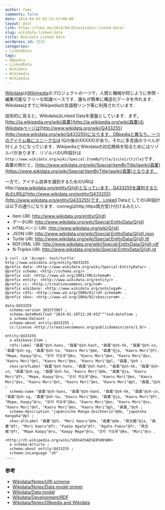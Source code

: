 ```yaml
---
author: fumi
comments: false
date: 2014-04-03 02:53:57+00:00
layout: post
link: https://fumi.me/2014/04/03/wikidata-linked-data/
slug: wikidata-linked-data
title: Wikidata Linked Data
wordpress_id: 3132
categories:
- LinkedData
tags:
- DBpedia
- LinkedData
- Wikidata
- Wikimedia
- Wikipedia
---
```


[Wikidata](http://www.wikidata.org/)は[Wikimedia](http://www.wikimedia.org/)のプロジェクトの一つで，人間と機械が同じように参照・編集可能なフリーな知識ベースです．誰もが簡単に構造化データを作れます．WikidataはすでにWikipediaの言語間リンク等に利用されています．

技術的に見ると，WikidataはLinked Dataを基盤としています．まず，[http://ja.wikipedia.org/wiki/森薫](http://ja.wikipedia.org/wiki/森薫)のWikidataページは[http://www.wikidata.org/wiki/Q433255](http://www.wikidata.org/wiki/Q433255)になります．DBpediaと異なり，一つのアイテム毎にユニークなid (Qの後のXXXXX)があり，それに多言語のラベルが付くようになっています．WikipediaとWikidataの対応関係を知るためにはリゾルバがあります．リゾルバのURI設計は`http://www.wikidata.org/wiki/Special:ItemByTitle/{site}/{title}`です．森薫の例だと，[http://www.wikidata.org/wiki/Special:ItemByTitle/jawiki/森薫](https://www.wikidata.org/wiki/Special:ItemByTitle/jawiki/森薫)となります．


一方で，アイテム自体を識別するためのURIはhttp://www.wikidata.org/entity/Q{id}となっています．Q433255を識別するためのURIは[http://www.wikidata.org/entity/Q433255](http://www.wikidata.org/entity/Q433255)です．Linked DataとしてのURI設計は以下の通りになります．connegはhttp,https両方受け付けるみたい．

* Item URI: http://www.wikidata.org/entity/Q{id}
* データURI: http://www.wikidata.org/wiki/Special:EntityData/Q{id}
* HTMLページ URI: http://www.wikidata.org/wiki/Q{id}
* JSON URI: http://www.wikidata.org/wiki/Special:EntityData/Q{id}.json
* Turtle URI: http://www.wikidata.org/wiki/Special:EntityData/Q{id}.ttl
* RDF/XML URI: http://www.wikidata.org/wiki/Special:EntityData/Q{id}.rdf
* N-Triples URI: http://www.wikidata.org/wiki/Special:EntityData/Q{id}.nt


```turtle
$ curl -LH 'Accept: text/turtle' http://www.wikidata.org/entity/Q433255
@prefix data: <http://www.wikidata.org/wiki/Special:EntityData/> .
@prefix schema: <http://schema.org/> .
@prefix xsd: <http://www.w3.org/2001/XMLSchema#> .
@prefix entity: <http://www.wikidata.org/entity/> .
@prefix cc: <http://creativecommons.org/ns#> .
@prefix wikibase: <http://www.wikidata.org/ontology#> .
@prefix rdfs: <http://www.w3.org/2000/01/rdf-schema#> .
@prefix skos: <http://www.w3.org/2004/02/skos/core#> .

data:Q433255
  schema:version 103373967 ;
  schema:dateModified "2014-01-19T13:20:45Z"^^xsd:dateTime ;
  a schema:Dataset ;
  schema:about entity:Q433255 ;
  cc:license <http://creativecommons.org/publicdomain/zero/1.0/> .

entity:Q433255
  a wikibase:Item ;
  rdfs:label "森薰"@zh-hans, "森薰"@zh-hant, "森薰"@zh-hk, "森薰"@zh-cn, "森薰"@zh-sg, "森薰"@zh-tw, "Kaoru Mori"@de, "森薫"@ja, "Kaoru Mori"@fr, "Мори, Каору"@ru, "모리 카오루"@ko, "Kaoru Mori"@en, "Kaoru Mori"@sv, "Kaoru Mori"@nl, "Kaoru Mori"@es, "Kaoru Mori"@pl, "森薰,"@zh ;
  skos:prefLabel "森薰"@zh-hans, "森薰"@zh-hant, "森薰"@zh-hk, "森薰"@zh-cn, "森薰"@zh-sg, "森薰"@zh-tw, "Kaoru Mori"@de, "森薫"@ja, "Kaoru Mori"@fr, "Мори, Каору"@ru, "모리 카오루"@ko, "Kaoru Mori"@en, "Kaoru Mori"@sv, "Kaoru Mori"@nl, "Kaoru Mori"@es, "Kaoru Mori"@pl, "森薰,"@zh ;
  schema:name "森薰"@zh-hans, "森薰"@zh-hant, "森薰"@zh-hk, "森薰"@zh-cn, "森薰"@zh-sg, "森薰"@zh-tw, "Kaoru Mori"@de, "森薫"@ja, "Kaoru Mori"@fr, "Мори, Каору"@ru, "모리 카오루"@ko, "Kaoru Mori"@en, "Kaoru Mori"@sv, "Kaoru Mori"@nl, "Kaoru Mori"@es, "Kaoru Mori"@pl, "森薰,"@zh ;
  schema:description "japanische Manga-Zeichnerin"@de, "japońska mangaka"@pl ;
  skos:altLabel "森薫"@zh, "Mori Kaoru"@de, "森薫"@de, "県文緒"@ja, "森薫"@fr, "Mori Kaoru"@fr, "Fumio Agata"@fr, "Agata Fumio"@fr, "県文緒"@fr, "Мори Каору"@ru, "Каору Мори"@ru, "모리 가오루"@ko, "Mori"@sv .

<http://zh.wikipedia.org/wiki/%E6%A3%AE%E8%96%B0>
  a schema:Article ;
  schema:about entity:Q433255 ;
  schema:inLanguage "zh" .
....
```

### 参考
  * [Wikidata/Notes/URI scheme](http://meta.wikimedia.org/wiki/Wikidata/Notes/URI_scheme)
  * [Wikidata/Notes/Data model primer](http://meta.wikimedia.org/wiki/Wikidata/Notes/Data_model_primer)
  * [Wikidata/Data model](http://meta.wikimedia.org/wiki/Wikidata/Data_model)
  * [Wikidata/Development/RDF](http://meta.wikimedia.org/wiki/Wikidata/Development/RDF)
  * [Wikidata/Notes/DBpedia and Wikidata](http://meta.wikimedia.org/wiki/Wikidata/Essays/DBpedia_and_Wikidata)
